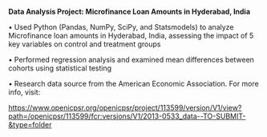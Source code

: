 **Data Analysis Project: Microfinance Loan Amounts in Hyderabad, India**

• Used Python (Pandas, NumPy, SciPy, and Statsmodels) to analyze Microfinance loan amounts in Hyderabad, India, assessing the impact of 5 key variables on control and treatment groups

• Performed regression analysis and examined mean differences between cohorts using statistical testing

• Research data source from the American Economic Association. For more info, visit:

https://www.openicpsr.org/openicpsr/project/113599/version/V1/view?path=/openicpsr/113599/fcr:versions/V1/2013-0533_data--TO-SUBMIT-&type=folder
